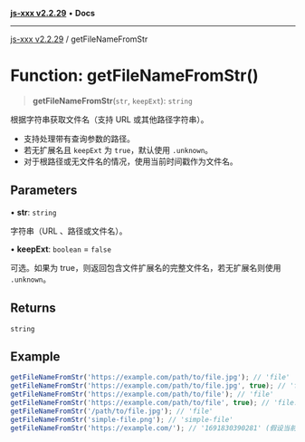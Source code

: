 [**js-xxx v2.2.29**](../README.md) • **Docs**

***

[js-xxx v2.2.29](../README.md) / getFileNameFromStr

# Function: getFileNameFromStr()

> **getFileNameFromStr**(`str`, `keepExt`): `string`

根据字符串获取文件名（支持 URL 或其他路径字符串）。
- 支持处理带有查询参数的路径。
- 若无扩展名且 `keepExt` 为 `true`，默认使用 `.unknown`。
- 对于根路径或无文件名的情况，使用当前时间戳作为文件名。

## Parameters

• **str**: `string`

字符串（URL 、路径或文件名）。

• **keepExt**: `boolean` = `false`

可选。如果为 true，则返回包含文件扩展名的完整文件名，若无扩展名则使用 `.unknown`。

## Returns

`string`

## Example

```ts
getFileNameFromStr('https://example.com/path/to/file.jpg'); // 'file'
getFileNameFromStr('https://example.com/path/to/file.jpg', true); // 'file.jpg'
getFileNameFromStr('https://example.com/path/to/file'); // 'file'
getFileNameFromStr('https://example.com/path/to/file', true); // 'file.unknown'
getFileNameFromStr('/path/to/file.jpg'); // 'file'
getFileNameFromStr('simple-file.png'); // 'simple-file'
getFileNameFromStr('https://example.com/'); // '1691830390281' (假设当前时间为 1691830390281)
```
